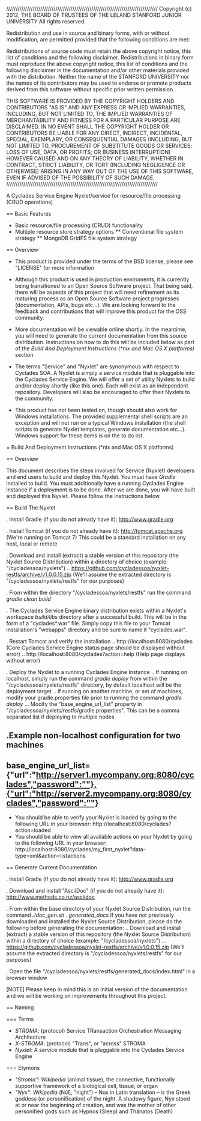 ////////////////////////////////////////////////////////////////////////////////
Copyright (c) 2012, THE BOARD OF TRUSTEES OF THE LELAND STANFORD JUNIOR UNIVERSITY
All rights reserved.

Redistribution and use in source and binary forms, with or without modification,
are permitted provided that the following conditions are met:

   Redistributions of source code must retain the above copyright notice,
   this list of conditions and the following disclaimer.
   Redistributions in binary form must reproduce the above copyright notice,
   this list of conditions and the following disclaimer in the documentation
   and/or other materials provided with the distribution.
   Neither the name of the STANFORD UNIVERSITY nor the names of its contributors
   may be used to endorse or promote products derived from this software without
   specific prior written permission.

THIS SOFTWARE IS PROVIDED BY THE COPYRIGHT HOLDERS AND CONTRIBUTORS "AS IS" AND
ANY EXPRESS OR IMPLIED WARRANTIES, INCLUDING, BUT NOT LIMITED TO, THE IMPLIED
WARRANTIES OF MERCHANTABILITY AND FITNESS FOR A PARTICULAR PURPOSE ARE DISCLAIMED.
IN NO EVENT SHALL THE COPYRIGHT HOLDER OR CONTRIBUTORS BE LIABLE FOR ANY DIRECT,
INDIRECT, INCIDENTAL, SPECIAL, EXEMPLARY, OR CONSEQUENTIAL DAMAGES (INCLUDING,
BUT NOT LIMITED TO, PROCUREMENT OF SUBSTITUTE GOODS OR SERVICES; LOSS OF USE,
DATA, OR PROFITS; OR BUSINESS INTERRUPTION) HOWEVER CAUSED AND ON ANY THEORY OF
LIABILITY, WHETHER IN CONTRACT, STRICT LIABILITY, OR TORT (INCLUDING NEGLIGENCE
OR OTHERWISE) ARISING IN ANY WAY OUT OF THE USE OF THIS SOFTWARE, EVEN IF ADVISED
OF THE POSSIBILITY OF SUCH DAMAGE.
////////////////////////////////////////////////////////////////////////////////

A Cyclades Service Engine Nyxlet/service for resource/file processing (CRUD operations)

== Basic Features

* Basic resource/file processing (CRUD) functionality
* Multiple resource store strategy options
	** Conventional file system strategy
	** MongoDB GridFS file system strategy

== Overview

* This product is provided under the terms of the BSD license, please see "LICENSE" for more information

* Although this product is used in production enviroments, it is currently being transitioned to an Open Source Software project. That being said, there will be aspects of this project that will need refinement as its maturing process as an Open Source Software project progresses (documentation, APIs, bugs etc...). We are looking forward to the feedback and contributions that will improve this product for the OSS community.

* More documentation will be viewable online shortly. In the meantime, you will need to generate the current documentation from this source distribution. Instructions on how to do this will be included below as part of the _Build And Deployment Instructions (*nix and Mac OS X platforms)_ section

* The terms "Service" and "Nyxlet" are synonymous with respect to Cyclades SOA. A Nyxlet is simply a service module that is pluggable into the Cyclades Service Engine. We will offer a set of utility Nyxlets to build and/or deploy shortly (like this one). Each will exist as an independent repository. Developers will also be encouraged to offer their Nyxlets to the community. 

* This product has not been tested on, though should also work for Windows installations. The provided supplemental shell scripts are an exception and will not run on a typical Windows installation (the shell scripts to generate Nyxlet templates, generate documentation etc...). Windows support for these items is on the to do list.

= Build And Deployment Instructions (*nix and Mac OS X platforms)

== Overview

This document describes the steps involved for Service (Nyxlet) developers and end users to build and deploy this Nyxlet. You must have *Gradle* installed to build. You must additionally have a running Cyclades Engine instance if a deployment is to be done. After we are done, you will have built and deployed this Nyxlet. Please follow the instructions below.

== Build The Nyxlet

. Install Gradle (if you do not already have it): http://www.gradle.org

. Install Tomcat (if you do not already have it): http://tomcat.apache.org (We're running on Tomcat 7) This could be a standard installation on any host, local or remote

. Download and install (extract) a stable version of this repository (the Nyxlet Source Distribution) within a directory of choice (example: "/cycladessoa/nyxlets")
	.. https://github.com/cycladessoa/nyxlet-restfs/archive/v1.0.0.15.zip (We'll assume the extracted directory is "/cycladessoa/nyxlets/restfs" for our purposes)

. From within the directory "/cycladessoa/nyxlets/restfs" run the command _gradle clean build_

. The Cyclades Service Engine binary distribution exists within a Nyxlet's workspace _build/libs_ directory after a successful build. This will be in the form of a "cyclades*.war" file. Simply copy this file to your Tomcat installation's "webapps" directory and be sure to name it "cyclades.war".

. Restart Tomcat and verify the installation
	.. http://localhost:8080/cyclades (Core Cyclades Service Engine status page should be displayed without error)
	.. http://localhost:8080/cyclades?action=help (Help page displays without error)

. Deploy the Nyxlet to a running Cyclades Engine Instance
	.. If running on localhost, simply run the command _gradle deploy_ from within the "/cycladessoa/nyxlets/restfs" directory, by default localhost will be the deployment target
	.. If running on another machine, or set of machines, modify your gradle.properties file prior to running the command _gradle deploy_
		... Modify the "base_engine_url_list" property in "/cycladessoa/nyxlets/restfs/gradle.properties". This can be a comma separated list if deploying to multiple nodes

.Example non-localhost configuration for two machines
----
base_engine_url_list={"url":"http://server1.mycompany.org:8080/cyclades","password":""},{"url":"http://server2.mycompany.org:8080/cyclades","password":""}
----

* You should be able to verify your Nyxlet is loaded by going to the following URL in your browser: http://localhost:8080/cyclades?action=loaded
* You should be able to view all available actions on your Nyxlet by going to the following URL in your browser: http://localhost:8080/cyclades/my_first_nyxlet?data-type=xml&action=listactions

== Generate Current Documentation

. Install Gradle (if you do not already have it): http://www.gradle.org

. Download and install "AsciiDoc" (if you do not already have it): http://www.methods.co.nz/asciidoc

. From within the base directory of your Nyxlet Source Distribution, run the command _./doc_gen.sh . generated_docs_ If you have not previously downloaded and installed the Nyxlet Source Distribution, please do the following before generating the documentation:
	.. Download and install (extract) a stable version of this repository (the Nyxlet Source Distribution) within a directory of choice (example: "/cycladessoa/nyxlets")
        	... https://github.com/cycladessoa/nyxlet-restfs/archive/v1.0.0.15.zip (We'll assume the extracted directory is "/cycladessoa/nyxlets/restfs" for our purposes)

. Open the file "/cycladessoa/nyxlets/restfs/generated_docs/index.html" in a browser window

[NOTE]
Please keep in mind this is an initial version of the documentation and we will be working on improvements throughout this project.

== Naming

=== Terms

* *STROMA*: (protocol) Service TRansaction Orchestration Messaging Architecture
* *X-STROMA*: (protocol) "Trans", or "across" STROMA
* *Nyxlet*: A service module that is pluggable into the Cyclades Service Engine

=== Etymons

* *"Stroma"*: _Wikipedia_ (animal tissue), the connective, functionally supportive framework of a biological cell, tissue, or organ
* *"Nyx"*: _Wikipedia_ (Νύξ, "night") – Nox in Latin translation – is the Greek goddess (or personification) of the night. A shadowy figure, Nyx stood at or near the beginning of creation, and was the mother of other personified gods such as Hypnos (Sleep) and Thánatos (Death)
